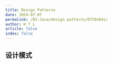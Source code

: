 ```yaml
---
title: Design Patterns
date: 2024-07-07
permalink: /03-Java/design patterns/0719n84i/
author: H T L
article: false
index: false
---
```






## 设计模式
